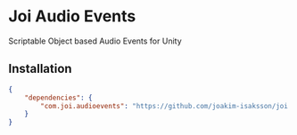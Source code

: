 # Joi Audio Events

Scriptable Object based Audio Events for Unity

## Installation

```json
{
    "dependencies": {
        "com.joi.audioevents": "https://github.com/joakim-isaksson/joi.git#joi-audioevents"
    }
}
```
